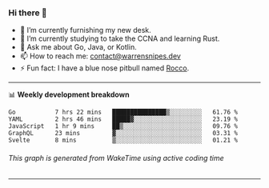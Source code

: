 ### Hi there 👋

- 🔭 I’m currently furnishing my new desk.
- 🌱 I’m currently studying to take the CCNA and learning Rust.
- 💬 Ask me about Go, Java, or Kotlin.
- 📫 How to reach me: contact@warrensnipes.dev
- ⚡ Fun fact: I have a blue nose pitbull named [Rocco](https://i.imgur.com/iLsSCKu.jpg).

-------

📊 **Weekly development breakdown**
<!--START_SECTION:waka-->
```text
Go           7 hrs 22 mins   ███████████████▒░░░░░░░░░   61.76 % 
YAML         2 hrs 46 mins   █████▓░░░░░░░░░░░░░░░░░░░   23.19 % 
JavaScript   1 hr 9 mins     ██▒░░░░░░░░░░░░░░░░░░░░░░   09.76 % 
GraphQL      23 mins         ▓░░░░░░░░░░░░░░░░░░░░░░░░   03.31 % 
Svelte       8 mins          ▒░░░░░░░░░░░░░░░░░░░░░░░░   01.21 % 
```
<!--END_SECTION:waka-->
###### *This graph is generated from WakeTime using active coding time*
-------
